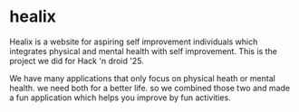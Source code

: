 # healix
Healix is a website for aspiring self improvement individuals which integrates physical and mental health with self improvement. 
This is the project we did for Hack 'n droid '25.

We have many applications that only focus on physical heath or mental health. we need both for a better life. so we combined those two and made a fun application which helps you improve by fun activities.
